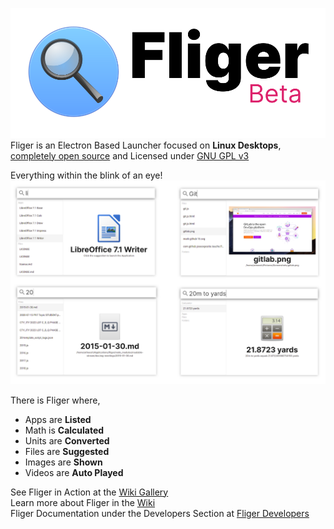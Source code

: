 ![Fliger](public/images/readme-1.svg)<br/>
Fliger is an Electron Based Launcher focused on **Linux Desktops**, [completely open source](public/licenses.pdf) and Licensed under [GNU GPL v3](https://gitlab.com/candiedoperation/fliger/-/blob/56ce88f339a2821ff0ce2b67a949362b01fcdb51/LICENSE)

Everything within the blink of an eye!
![Fliger](fliger-blink.png)<br/>

There is Fliger where,
- Apps are **Listed**
- Math is **Calculated**
- Units are **Converted**
- Files are **Suggested**
- Images are **Shown**
- Videos are **Auto Played**

See Fliger in Action at the [Wiki Gallery](https://gitlab.com/candiedoperation/fliger/wikis/Gallery)<br/>
Learn more about Fliger in the [Wiki](https://gitlab.com/candiedoperation/fliger/wikis/Home)<br/>
Fliger Documentation under the Developers Section at [Fliger Developers](https://gitlab.com/candiedoperation/fliger/wikis/Fliger-Developers)
